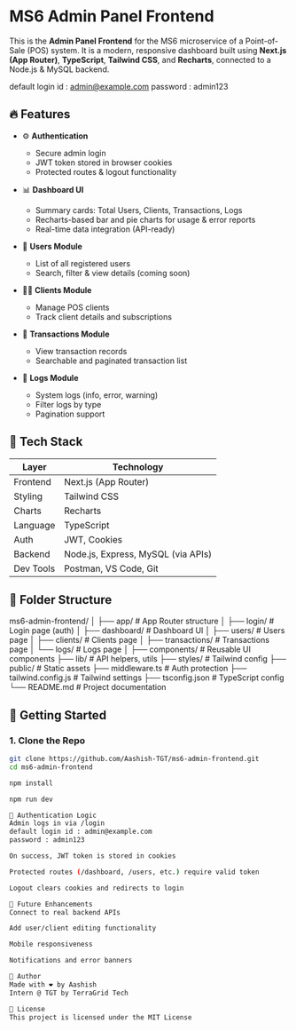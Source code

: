 # MS6 Admin Panel Frontend

This is the **Admin Panel Frontend** for the MS6 microservice of a Point-of-Sale (POS) system. It is a modern, responsive dashboard built using **Next.js (App Router)**, **TypeScript**, **Tailwind CSS**, and **Recharts**, connected to a Node.js & MySQL backend.

default login id : admin@example.com
password : admin123

## 🔥 Features

- ⚙️ **Authentication**
  - Secure admin login
  - JWT token stored in browser cookies
  - Protected routes & logout functionality

- 📊 **Dashboard UI**
  - Summary cards: Total Users, Clients, Transactions, Logs
  - Recharts-based bar and pie charts for usage & error reports
  - Real-time data integration (API-ready)
  
- 👥 **Users Module**
  - List of all registered users
  - Search, filter & view details (coming soon)

- 🧑‍💼 **Clients Module**
  - Manage POS clients
  - Track client details and subscriptions

- 💸 **Transactions Module**
  - View transaction records
  - Searchable and paginated transaction list

- 🧾 **Logs Module**
  - System logs (info, error, warning)
  - Filter logs by type
  - Pagination support

## 🧱 Tech Stack

| Layer        | Technology                  |
|--------------|------------------------------|
| Frontend     | Next.js (App Router)         |
| Styling      | Tailwind CSS                 |
| Charts       | Recharts                     |
| Language     | TypeScript                   |
| Auth         | JWT, Cookies                 |
| Backend      | Node.js, Express, MySQL (via APIs) |
| Dev Tools    | Postman, VS Code, Git        |

## 📁 Folder Structure

ms6-admin-frontend/
│
├── app/ # App Router structure
│ ├── login/ # Login page (auth)
│ ├── dashboard/ # Dashboard UI
│ ├── users/ # Users page
│ ├── clients/ # Clients page
│ ├── transactions/ # Transactions page
│ └── logs/ # Logs page
│
├── components/ # Reusable UI components
├── lib/ # API helpers, utils
├── styles/ # Tailwind config
├── public/ # Static assets
├── middleware.ts # Auth protection
├── tailwind.config.js # Tailwind settings
├── tsconfig.json # TypeScript config
└── README.md # Project documentation


## 🚀 Getting Started

### 1. Clone the Repo

```bash
git clone https://github.com/Aashish-TGT/ms6-admin-frontend.git
cd ms6-admin-frontend

npm install

npm run dev

🔐 Authentication Logic
Admin logs in via /login
default login id : admin@example.com
password : admin123

On success, JWT token is stored in cookies

Protected routes (/dashboard, /users, etc.) require valid token

Logout clears cookies and redirects to login

🧪 Future Enhancements
Connect to real backend APIs

Add user/client editing functionality

Mobile responsiveness

Notifications and error banners

🙌 Author
Made with ❤️ by Aashish 
Intern @ TGT by TerraGrid Tech

📄 License
This project is licensed under the MIT License